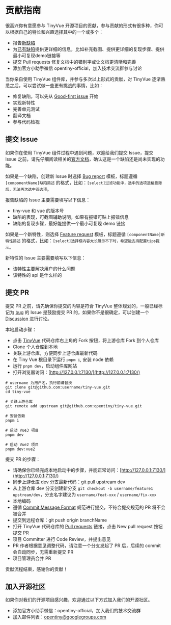 # 贡献指南

很高兴你有意愿参与 TinyVue 开源项目的贡献，参与贡献的形式有很多种，你可以根据自己的特长和兴趣选择其中的一个或多个：

- 报告[新缺陷](https://github.com/opentiny/tiny-vue/issues/new?template=bug-report.yml)
- 为[已有缺陷](https://github.com/opentiny/tiny-vue/labels/bug)提供更详细的信息，比如补充截图、提供更详细的复现步骤、提供最小可复现demo链接等
- 提交 Pull requests 修复文档中的错别字或让文档更清晰和完善
- 添加官方小助手微信 opentiny-official，加入技术交流群参与讨论

当你亲自使用 TinyVue 组件库，并参与多次以上形式的贡献，对 TinyVue 逐渐熟悉之后，可以尝试做一些更有挑战的事情，比如：

- 修复缺陷，可以先从 [Good-first issue](https://github.com/opentiny/tiny-vue/labels/good%20first%20issue) 开始
- 实现新特性
- 完善单元测试
- 翻译文档
- 参与代码检视

## 提交 Issue

如果你在使用 TinyVue 组件过程中遇到问题，欢迎给我们提交 Issue，提交 Issue 之前，请先仔细阅读相关的[官方文档](https://opentiny.design)，确认这是一个缺陷还是尚未实现的功能。

如果是一个缺陷，创建新 Issue 时选择 [Bug report](https://github.com/opentiny/tiny-vue/issues/new?template=bug-report.yml) 模板，标题遵循 `[componentName]缺陷简述` 的格式，比如：`[select]过滤功能中，选中的选项退格删除后，无法再次选中该选项`。

报告缺陷的 Issue 主要需要填写以下信息：
- tiny-vue 和 vue 的版本号
- 缺陷的表现，可截图辅助说明，如果有报错可贴上报错信息
- 缺陷的复现步骤，最好能提供一个最小可复现 demo 链接

如果是一个新特性，则选择 [Feature request](https://github.com/opentiny/tiny-vue/issues/new?template=feature-request.yml) 模板，标题遵循 `[componentName]新特性简述` 的格式，比如：`[select]选择框内容太长展示不下时，希望能支持配置tips提示`。

新特性的 Issue 主要需要填写以下信息：
- 该特性主要解决用户的什么问题
- 该特性的 api 是什么样的

## 提交 PR

提交 PR 之前，请先确保你提交的内容是符合 TinyVue 整体规划的，一般已经标记为 [bug](https://github.com/opentiny/tiny-vue/labels/bug) 的 Issue 是鼓励提交 PR 的，如果你不是很确定，可以创建一个 [Discussion](https://github.com/opentiny/tiny-vue/discussions) 进行讨论。

本地启动步骤：

- 点击 [TinyVue](https://github.com/opentiny/tiny-vue) 代码仓库右上角的 Fork 按钮，将上游仓库 Fork 到个人仓库
- Clone 个人仓库到本地
- 关联上游仓库，方便同步上游仓库最新代码
- 在 Tiny Vue 根目录下运行 `pnpm i`, 安装 node 依赖
- 运行 `pnpm dev`，启动组件库网站
- 打开浏览器访问：[http://127.0.0.1:7130/](http://127.0.0.1:7130/)

```shell
# username 为用户名，执行前请替换
git clone git@github.com:username/tiny-vue.git
cd tiny-vue

# 关联上游仓库
git remote add upstream git@github.com:opentiny/tiny-vue.git

# 安装依赖
pnpm i

# 启动 Vue3 项目
pnpm dev

# 启动 Vue2 项目
pnpm dev:vue2
```

提交 PR 的步骤：

- 请确保你已经完成本地启动中的步骤，并能正常访问：[http://127.0.0.1:7130/](http://127.0.0.1:7130/)
- 同步上游仓库 dev 分支最新代码：git pull upstream dev
- 从上游仓库 dev 分支创建新分支 `git checkout -b username/feature1 upstream/dev`，分支名字建议为 `username/feat-xxx` / `username/fix-xxx`
- 本地编码
- 遵循 [Commit Message Format](https://www.conventionalcommits.org/zh-hans/v1.0.0/) 规范进行提交，不符合提交规范的 PR 将不会被合并
- 提交到远程仓库：git push origin branchName
- 打开 TinyVue 代码仓库的 [Pull requests](https://github.com/opentiny/tiny-vue/pulls) 链接，点击 New pull request 按钮提交 PR
- 项目 Committer 进行 Code Review，并提出意见
- PR 作者根据意见调整代码，请注意一个分支发起了 PR 后，后续的 commit 会自动同步，无需重新提交 PR
- 项目管理员合并 PR

贡献流程结束，感谢你的贡献！

## 加入开源社区

如果你对我们的开源项目感兴趣，欢迎通过以下方式加入我们的开源社区。

- 添加官方小助手微信：opentiny-official，加入我们的技术交流群
- 加入邮件列表：opentiny@googlegroups.com
